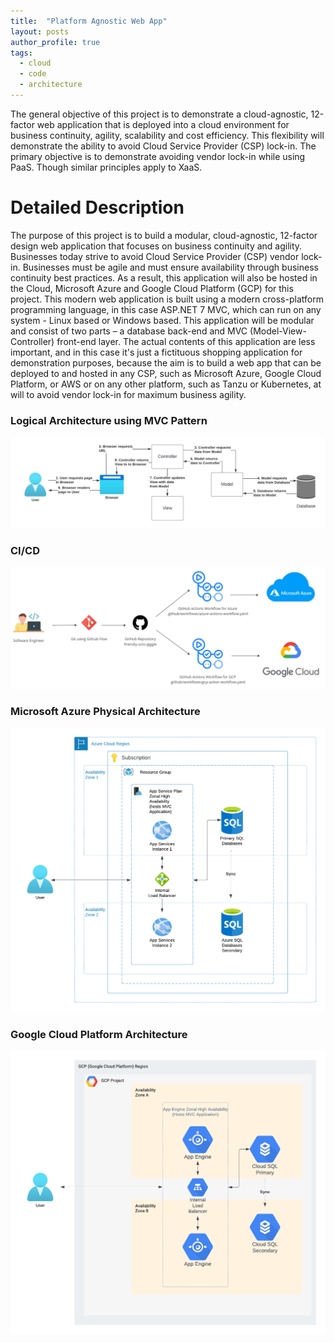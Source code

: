 ```yaml
---
title:  "Platform Agnostic Web App"
layout: posts
author_profile: true
tags:
  - cloud
  - code
  - architecture
---
```


The general objective of this project is to demonstrate a cloud-agnostic, 12-factor web application that is deployed into a cloud environment for business continuity, agility, scalability and cost efficiency.  This flexibility will demonstrate the ability to avoid Cloud Service Provider (CSP) lock-in.
The primary objective is to demonstrate avoiding vendor lock-in while using PaaS.  Though similar principles apply to XaaS. 

# Detailed Description
The purpose of this project is to build a modular, cloud-agnostic, 12-factor design web application that focuses on business continuity and agility.  Businesses today strive to avoid Cloud Service Provider (CSP) vendor lock-in. Businesses must be agile and must ensure availability through business continuity best practices. As a result, this application will also be hosted in the Cloud, Microsoft Azure and Google Cloud Platform (GCP) for this project.  This modern web application is built using a modern cross-platform programming language, in this case ASP.NET 7 MVC, which can run on any system - Linux based or Windows based.  This application will be modular and consist of two parts – a database back-end and MVC (Model-View-Controller) front-end layer.  The actual contents of this application are less important, and in this case it's just a fictituous shopping application for demonstration purposes, because the aim is to build a web app that can be deployed to and hosted in any CSP, such as Microsoft Azure, Google Cloud Platform, or AWS or on any other platform, such as Tanzu or Kubernetes, at will to avoid vendor lock-in for maximum business agility.

### Logical Architecture using MVC Pattern
![Logical Architecture](https://github.com/TripleA-B/friendly-octo-giggle/blob/main/Logical%20Architecture.png)

### CI/CD
![CI/CD](https://github.com/TripleA-B/friendly-octo-giggle/blob/main/CI%20CD.png)

### Microsoft Azure Physical Architecture
![Microsoft Azure Physical Architecture](https://github.com/TripleA-B/friendly-octo-giggle/blob/main/Azure%20Physical%20Architecture.png)

### Google Cloud Platform Architecture
![Google Cloud Platform Architecture](https://github.com/TripleA-B/friendly-octo-giggle/blob/main/GCP%20Physical%20Architecture.png)
